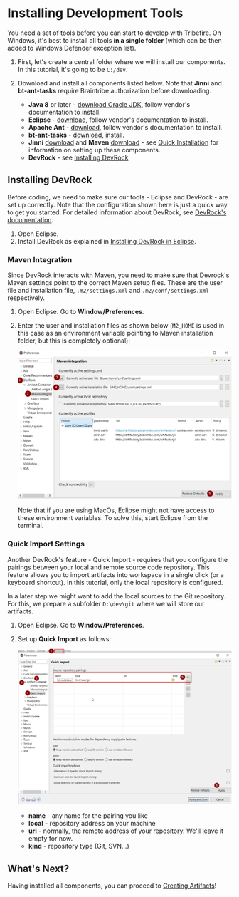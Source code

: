 # Installing Development Tools
You need a set of tools before you can start to develop with Tribefire. On Windows, it's best to install all tools **in a single folder** (which can be then added to Windows Defender exception list).

1. First, let's create a central folder where we will install our components. In this tutorial, it's going to be `C:/dev`.

2. Download and install all components listed below. Note that **Jinni** and **bt-ant-tasks** require Braintribe authorization before downloading.

    * **Java 8** or later - [download Oracle JDK](https://www.oracle.com/technetwork/java/javase/downloads/jdk8-downloads-2133151.html), follow vendor's documentation to install.
    * **Eclipse** - [download](https://www.eclipse.org/downloads/), follow vendor's documentation to install.
    * **Apache Ant** - [download](https://ant.apache.org/bindownload.cgi), follow vendor's documentation to install.
    * **bt-ant-tasks** - [download](https://artifactory.server/artifactory/webapp/#/artifacts/browse/tree/General/devrock/com/braintribe/devrock/ant/bt-ant-tasks), [install](bt_ant_tasks.md).
    * **Jinni** [download](https://artifactory.server/artifactory/core-stable/tribefire/extension/setup/jinni/) and **Maven** [download](https://maven.apache.org/download.cgi) - see [Quick Installation](asset://tribefire.cortex.documentation:development-environment-doc/quick_installation_devops.md) for information on setting up these components.
    * **DevRock** - see [Installing DevRock](#installing-devrock)

## Installing DevRock
Before coding, we need to make sure our tools - Eclipse and DevRock -  are set up correctly. Note that the configuration shown here is just a quick way to get you started. For detailed information about DevRock, see [DevRock's documentation](asset://tribefire.cortex.documentation:development-environment-doc/devrock/devrock.md).

1. Open Eclipse.
2. Install DevRock as explained in [Installing DevRock in Eclipse](asset://tribefire.cortex.documentation:development-environment-doc/devrock/devrock.md#installing-devrock-in-eclipse).

### Maven Integration
Since DevRock interacts with Maven, you need to make sure that Devrock's Maven settings point to the correct Maven setup files. These are the user file and installation file, `.m2/settings.xml` and `.m2/conf/settings.xml` respectively.

1. Open Eclipse. Go to **Window/Preferences**.
2. Enter the user and installation files as shown below (`M2_HOME` is used in this case as an environment variable pointing to Maven installation folder, but this is completely optional):

    ![](../images/devrock_maven_setup.png)

    Note that if you are using MacOs, Eclipse might not have access to these environment variables. To solve this, start Eclipse from the terminal.

### Quick Import Settings
Another DevRock's feature - Quick Import - requires that you configure the pairings between your local and remote source code repository. This feature allows you to import artifacts into workspace in a single click (or a keyboard shortcut). In this tutorial, only the local repository is configured.

In a later step we might want to add the local sources to the Git repository. For this, we prepare a subfolder `D:\dev\git` where we will store our artifacts.

1. Open Eclipse. Go to **Window/Preferences**.
2. Set up **Quick Import** as follows:

    ![](../images/quick_import.png)

    * **name** - any name for the pairing you like
    * **local** - repository address on your machine
    * **url** - normally, the remote address of your repository. We'll leave it empty for now.
    * **kind** - repository type (Git, SVN...)

## What's Next?
Having installed all components, you can proceed to [Creating Artifacts](creating_artifacts.md)!

